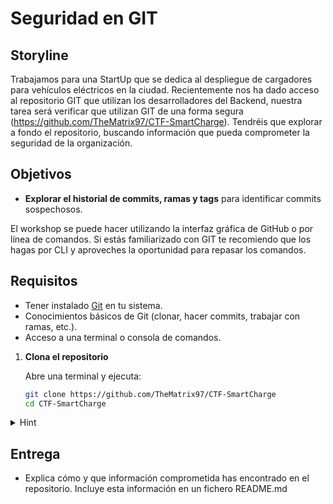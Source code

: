 # Seguridad en GIT

## Storyline

Trabajamos para una StartUp que se dedica al despliegue de cargadores para vehículos eléctricos en la ciudad. Recientemente nos ha dado acceso al repositorio GIT que utilizan los desarrolladores del Backend, nuestra tarea será verificar que utilizan GIT de una forma segura (https://github.com/TheMatrix97/CTF-SmartCharge). 
Tendréis que explorar a fondo el repositorio, buscando información que pueda comprometer la seguridad de la organización.

## Objetivos

- **Explorar el historial de commits, ramas y tags** para identificar commits sospechosos.

El workshop se puede hacer utilizando la interfaz gráfica de GitHub o por línea de comandos. Si estás familiarizado con GIT te recomiendo que los hagas por CLI y aproveches la oportunidad para repasar los comandos.

## Requisitos

- Tener instalado [Git](https://git-scm.com) en tu sistema.
- Conocimientos básicos de Git (clonar, hacer commits, trabajar con ramas, etc.).
- Acceso a una terminal o consola de comandos.


1. **Clona el repositorio**

   Abre una terminal y ejecuta:

   ```bash
   git clone https://github.com/TheMatrix97/CTF-SmartCharge
   cd CTF-SmartCharge
   ```

<details>
<summary>Hint</summary>

Encontrarás una propuesta de solución en el fichero [solution_ofuscated.md](./extra/solution_ofuscated.md). Utilízalo como último recurso ;)

```bash
cat extra/solution_ofuscated.md | base64 -d > extra/solution.md
```


</details>

## Entrega
- Explica cómo y que información comprometida has encontrado en el repositorio. Incluye esta información en un fichero README.md